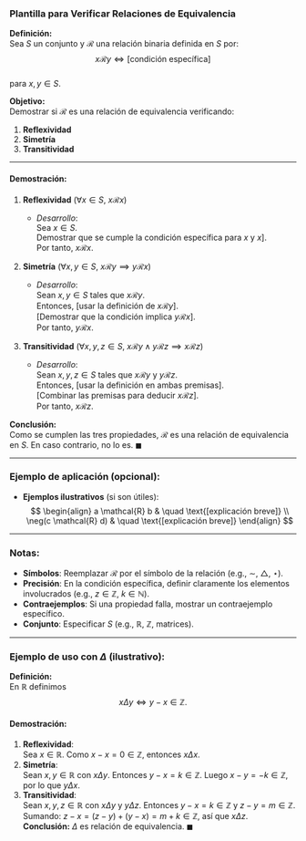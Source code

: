 ### Plantilla para Verificar Relaciones de Equivalencia

**Definición:**  
Sea $S$ un conjunto y $\mathcal{R}$ una relación binaria definida en $S$ por:  
$$x  \mathcal{R}  y \iff \text{[condición específica]}$$  
para $x, y \in S$.  

**Objetivo:**  
Demostrar si $\mathcal{R}$ es una relación de equivalencia verificando:  
1. **Reflexividad**  
2. **Simetría**  
3. **Transitividad**  

---

#### **Demostración:**
1. **Reflexividad** ($\forall x \in S$, $x  \mathcal{R}  x$)  
   - *Desarrollo*:  
     Sea $x \in S$.  
    Demostrar que se cumple la condición específica para $x$ y $x$].  
     Por tanto, $x  \mathcal{R}  x$.  

2. **Simetría** ($\forall x, y \in S$, $x  \mathcal{R}  y \implies y  \mathcal{R}  x$)  
   - *Desarrollo*:  
     Sean $x, y \in S$ tales que $x  \mathcal{R}  y$.  
     Entonces, [usar la definición de $x  \mathcal{R}  y$].  
     [Demostrar que la condición implica $y  \mathcal{R}  x$].  
     Por tanto, $y  \mathcal{R}  x$.  

3. **Transitividad** ($\forall x, y, z \in S$, $x  \mathcal{R}  y \land y  \mathcal{R}  z \implies x  \mathcal{R}  z$)  
   - *Desarrollo*:  
     Sean $x, y, z \in S$ tales que $x  \mathcal{R}  y$ y $y  \mathcal{R}  z$.  
     Entonces, [usar la definición en ambas premisas].  
     [Combinar las premisas para deducir $x  \mathcal{R}  z$].  
     Por tanto, $x  \mathcal{R}  z$.  

**Conclusión:**  
Como se cumplen las tres propiedades, $\mathcal{R}$ es una relación de equivalencia en $S$. En caso contrario, no lo es. $\blacksquare$  

---

### Ejemplo de aplicación (opcional):
- **Ejemplos ilustrativos** (si son útiles):  
  $$
  \begin{align}
  a  \mathcal{R}  b & \quad \text{[explicación breve]} \\
  \neg(c  \mathcal{R}  d) & \quad \text{[explicación breve]} 
  \end{align}
  $$

---

### Notas:
- **Símbolos**: Reemplazar $\mathcal{R}$ por el símbolo de la relación (e.g., $\sim$, $\triangle$, $\star$).  
- **Precisión**: En la condición específica, definir claramente los elementos involucrados (e.g., $z \in \mathbb{Z}$, $k \in \mathbb{N}$).  
- **Contraejemplos**: Si una propiedad falla, mostrar un contraejemplo específico.  
- **Conjunto**: Especificar $S$ (e.g., $\mathbb{R}$, $\mathbb{Z}$, matrices).  

---

### Ejemplo de uso con $\Delta$ (ilustrativo):
**Definición:**  
En $\mathbb{R}$ definimos $$x  \Delta  y \iff y - x \in \mathbb{Z}.$$  

#### **Demostración:**
1. **Reflexividad**:  
   Sea $x \in \mathbb{R}$. Como $x - x = 0 \in \mathbb{Z}$, entonces $x  \Delta  x$.  
2. **Simetría**:  
   Sean $x, y \in \mathbb{R}$ con $x  \Delta  y$. Entonces $y - x = k \in \mathbb{Z}$. Luego $x - y = -k \in \mathbb{Z}$, por lo que $y  \Delta  x$.  
3. **Transitividad**:  
   Sean $x, y, z \in \mathbb{R}$ con $x  \Delta  y$ y $y  \Delta  z$. Entonces $y - x = k \in \mathbb{Z}$ y $z - y = m \in \mathbb{Z}$. Sumando: $z - x = (z - y) + (y - x) = m + k \in \mathbb{Z}$, así que $x  \Delta  z$.  
**Conclusión:** $\Delta$ es relación de equivalencia. $\blacksquare$
